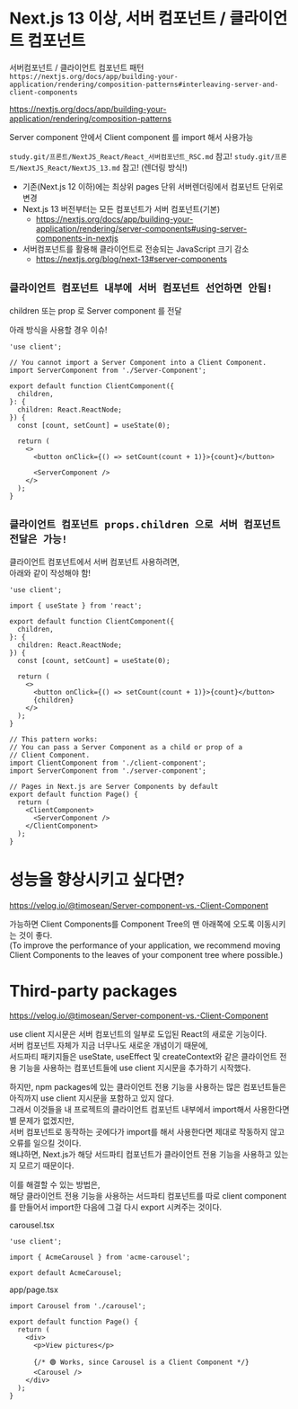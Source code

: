 # Next.js 13 이상, 서버 컴포넌트 / 클라이언트 컴포넌트

서버컴포넌트 / 클라이언트 컴포넌트 패턴  
`https://nextjs.org/docs/app/building-your-application/rendering/composition-patterns#interleaving-server-and-client-components`

https://nextjs.org/docs/app/building-your-application/rendering/composition-patterns

Server component 안에서 Client component 를 import 해서 사용가능

`study.git/프론트/NextJS_React/React_서버컴포넌트_RSC.md` 참고!
`study.git/프론트/NextJS_React/NextJS_13.md` 참고! (렌더링 방식!)

- 기존(Next.js 12 이하)에는 최상위 pages 단위 서버렌더링에서 컴포넌트 단위로 변경
- Next.js 13 버전부터는 모든 컴포넌트가 서버 컴포넌트(기본)
  - https://nextjs.org/docs/app/building-your-application/rendering/server-components#using-server-components-in-nextjs
- 서버컴포넌트를 활용해 클라이언트로 전송되는 JavaScript 크기 감소
  - https://nextjs.org/blog/next-13#server-components

## `클라이언트 컴포넌트 내부에 서버 컴포넌트 선언하면 안됨!`

children 또는 prop 로 Server component 를 전달

아래 방식을 사용할 경우 이슈!

```tsx
'use client';

// You cannot import a Server Component into a Client Component.
import ServerComponent from './Server-Component';

export default function ClientComponent({
  children,
}: {
  children: React.ReactNode;
}) {
  const [count, setCount] = useState(0);

  return (
    <>
      <button onClick={() => setCount(count + 1)}>{count}</button>

      <ServerComponent />
    </>
  );
}
```

## `클라이언트 컴포넌트 props.children 으로 서버 컴포넌트 전달은 가능!`

클라이언트 컴포넌트에서 서버 컴포넌트 사용하려면,  
아래와 같이 작성해야 함!

```tsx
'use client';

import { useState } from 'react';

export default function ClientComponent({
  children,
}: {
  children: React.ReactNode;
}) {
  const [count, setCount] = useState(0);

  return (
    <>
      <button onClick={() => setCount(count + 1)}>{count}</button>
      {children}
    </>
  );
}
```

```tsx
// This pattern works:
// You can pass a Server Component as a child or prop of a
// Client Component.
import ClientComponent from './client-component';
import ServerComponent from './server-component';

// Pages in Next.js are Server Components by default
export default function Page() {
  return (
    <ClientComponent>
      <ServerComponent />
    </ClientComponent>
  );
}
```

# 성능을 향상시키고 싶다면?

https://velog.io/@timosean/Server-component-vs.-Client-Component

가능하면 Client Components를 Component Tree의 맨 아래쪽에 오도록 이동시키는 것이 좋다.  
(To improve the performance of your application, we recommend moving Client Components to the leaves of your component tree where possible.)

# Third-party packages

https://velog.io/@timosean/Server-component-vs.-Client-Component

use client 지시문은 서버 컴포넌트의 일부로 도입된 React의 새로운 기능이다.  
서버 컴포넌트 자체가 지금 너무나도 새로운 개념이기 때문에,  
서드파티 패키지들은 useState, useEffect 및 createContext와 같은 클라이언트 전용 기능을 사용하는 컴포넌트들에 use client 지시문을 추가하기 시작했다.

하지만, npm packages에 있는 클라이언트 전용 기능을 사용하는 많은 컴포넌트들은 아직까지 use client 지시문을 포함하고 있지 않다.  
그래서 이것들을 내 프로젝트의 클라이언트 컴포넌트 내부에서 import해서 사용한다면 별 문제가 없겠지만,  
서버 컴포넌트로 동작하는 곳에다가 import를 해서 사용한다면 제대로 작동하지 않고 오류를 일으킬 것이다.  
왜냐하면, Next.js가 해당 서드파티 컴포넌트가 클라이언트 전용 기능을 사용하고 있는 지 모르기 때문이다.

이를 해결할 수 있는 방법은,  
해당 클라이언트 전용 기능을 사용하는 서드파티 컴포넌트를 따로 client component를 만들어서 import한 다음에 그걸 다시 export 시켜주는 것이다.

carousel.tsx

```tsx
'use client';

import { AcmeCarousel } from 'acme-carousel';

export default AcmeCarousel;
```

app/page.tsx

```tsx
import Carousel from './carousel';

export default function Page() {
  return (
    <div>
      <p>View pictures</p>

      {/* 🟢 Works, since Carousel is a Client Component */}
      <Carousel />
    </div>
  );
}
```
